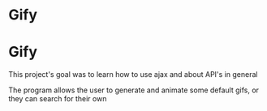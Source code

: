 # Gify

<h1> Gify </h1>

<p> This project's goal was to learn how to use ajax and about API's in general </p>

<p> The program allows the user to generate and animate some default gifs, or they can search for their own </p>